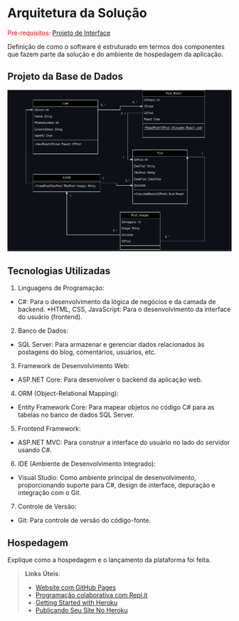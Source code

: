 # Arquitetura da Solução

<span style="color:red">Pré-requisitos: <a href="3-Projeto de Interface.md"> Projeto de Interface</a></span>

Definição de como o software é estruturado em termos dos componentes que fazem parte da solução e do ambiente de hospedagem da aplicação.

## Projeto da Base de Dados

![Exemplo de base de dados](img/database.png)

## Tecnologias Utilizadas

1. Linguagens de Programação:

* C#: Para o desenvolvimento da lógica de negócios e da camada de backend.
*HTML, CSS, JavaScript: Para o desenvolvimento da interface do usuário (frontend).

2. Banco de Dados:

* SQL Server: Para armazenar e gerenciar dados relacionados às postagens do blog, comentários, usuários, etc.

3. Framework de Desenvolvimento Web:

* ASP.NET Core: Para desenvolver o backend da aplicação web.

4. ORM (Object-Relational Mapping):

* Entity Framework Core: Para mapear objetos no código C# para as tabelas no banco de dados SQL Server.

5. Frontend Framework:

* ASP.NET MVC: Para construir a interface do usuário no lado do servidor usando C#.

6. IDE (Ambiente de Desenvolvimento Integrado):

* Visual Studio: Como ambiente principal de desenvolvimento, proporcionando suporte para C#, design de interface, depuração e integração com o Git.

7. Controle de Versão:

* Git: Para controle de versão do código-fonte.

## Hospedagem

Explique como a hospedagem e o lançamento da plataforma foi feita.

> **Links Úteis**:
>
> - [Website com GitHub Pages](https://pages.github.com/)
> - [Programação colaborativa com Repl.it](https://repl.it/)
> - [Getting Started with Heroku](https://devcenter.heroku.com/start)
> - [Publicando Seu Site No Heroku](http://pythonclub.com.br/publicando-seu-hello-world-no-heroku.html)
